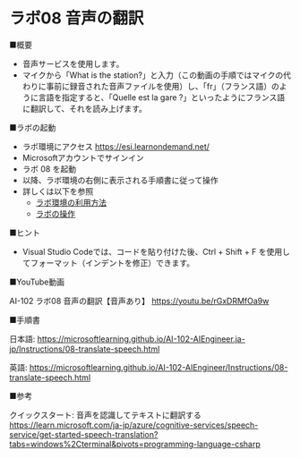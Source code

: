 # ラボ08 音声の翻訳

■概要

- 音声サービスを使用します。
- マイクから「What is the station?」と入力（この動画の手順ではマイクの代わりに事前に録音された音声ファイルを使用）し、「fr」（フランス語）のように言語を指定すると、「Quelle est la gare ?」といったようにフランス語に翻訳して、それを読み上げます。

■ラボの起動

- ラボ環境にアクセス https://esi.learnondemand.net/
- Microsoftアカウントでサインイン
- ラボ 08 を起動
- 以降、ラボ環境の右側に表示される手順書に従って操作
- 詳しくは以下を参照
  - [ラボ環境の利用方法](https://github.com/hiryamada/notes/blob/main/cloudslice/README.md)
  - [ラボの操作](https://github.com/hiryamada/notes/blob/main/cloudslice/CloudSliceLab.pdf)

■ヒント

- Visual Studio Codeでは、コードを貼り付けた後、Ctrl + Shift + F を使用してフォーマット（インデントを修正）できます。

■YouTube動画

AI-102 ラボ08 音声の翻訳【音声あり】
https://youtu.be/rGxDRMfOa9w

■手順書

日本語:
https://microsoftlearning.github.io/AI-102-AIEngineer.ja-jp/Instructions/08-translate-speech.html

英語:
https://microsoftlearning.github.io/AI-102-AIEngineer/Instructions/08-translate-speech.html

■参考

クイックスタート: 音声を認識してテキストに翻訳する
https://learn.microsoft.com/ja-jp/azure/cognitive-services/speech-service/get-started-speech-translation?tabs=windows%2Cterminal&pivots=programming-language-csharp
